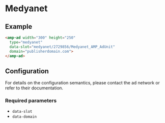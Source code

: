<!---
Copyright 2015 The AMP HTML Authors. All Rights Reserved.

Licensed under the Apache License, Version 2.0 (the "License");
you may not use this file except in compliance with the License.
You may obtain a copy of the License at

      http://www.apache.org/licenses/LICENSE-2.0

Unless required by applicable law or agreed to in writing, software
distributed under the License is distributed on an "AS-IS" BASIS,
WITHOUT WARRANTIES OR CONDITIONS OF ANY KIND, either express or implied.
See the License for the specific language governing permissions and
limitations under the License.
-->

# Medyanet

## Example

```html
<amp-ad width="300" height="250"
  type="medyanet"
  data-slot="medyanet/2729856/Medyanet_AMP_AdUnit"
  domain="publisherdomain.com">
</amp-ad>
```

## Configuration

For details on the configuration semantics, please contact the ad network or refer to their documentation. 

### Required parameters

- `data-slot`
- `data-domain`
